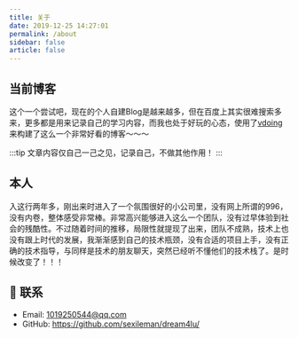 ```yaml
---
title: 关于
date: 2019-12-25 14:27:01
permalink: /about
sidebar: false
article: false
---
```


## 当前博客
这个一个尝试吧，现在的个人自建Blog是越来越多，但在百度上其实很难搜索多来，更多都是用来记录自己的学习内容，而我也处于好玩的心态，使用了[vdoing](https://github.com/xugaoyi/vuepress-theme-vdoing)来构建了这么一个非常好看的博客～～～

:::tip
文章内容仅自己一己之见，记录自己，不做其他作用！
:::

## 本人
入这行两年多，刚出来时进入了一个氛围很好的小公司里，没有网上所谓的996，没有内卷，整体感受非常棒。非常高兴能够进入这么一个团队，没有过早体验到社会的残酷性。不过随着时间的推移，局限性就提现了出来，团队不成熟，技术上也没有跟上时代的发展，我渐渐感到自己的技术瓶颈，没有合适的项目上手，没有正确的技术指导，与同样是技术的朋友聊天，突然已经听不懂他们的技术栈了。是时候改变了！！！

## :email: 联系

- Email:  <a href="mailto:1019250544@qq.com">1019250544@qq.com</a>
- GitHub: <https://github.com/sexileman/dream4lu/>
